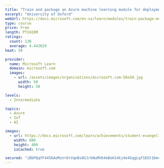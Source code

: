 ```yaml
---
title: "Train and package an Azure machine learning module for deployment to IoT Edge device"
excerpt: "University of Oxford"
webUrl: https://docs.microsoft.com/en-us/learn/modules/train-package-module-iot-edge/
type: course
price: Free
length: PT1H26M
ratings:
  count: 138
  average: 4.442029
heat: 50

provider:
  name: Microsoft Learn
  domain: microsoft.com
  images:
    - url: /assets/images/organizations/microsoft.com-50x50.jpg
      width: 50
      height: 50

levels:
  - Intermediate

topics:
  - Azure
  - IoT
  - AI

images:
  - url: https://docs.microsoft.com/learn/achievements/student-evangelism/train-and-package-an-azure-machine-learning-module-for-deployment-to-iot-edge-social.png
    width: 800
    height: 400
    isCached: true

secured: "iBbPQqYF4456AoMzn+DrVqeBs0GJrkNuMV64eBoH14kj4e4SqgLqf1EGt1bmc/Lh88+4WNTGQO205T7PZiZADKB/rbhvCep0ZY3YXPPGZnej9RhDnGuikNegvQo3Jo5ppE11NMfefmxiKY3AFK5K+DL3avaGxLa7DSe8QACxcmIAEOxgZ6RzzVvqkvuwUe+fd8uvhZestg997yKD3uGq6cAJdcSJdZKe7uvstfivskTEE8KyQ3mIUk0XHNxHlsFz4N+VA17dTs18QbheXaoR72PDrHBhlWM7UavzGK6Upn0eOb1U47a7pF3bHxpzXF2JR+A9HmMq0s4o86Yq42lJ3izLz1dYYVoVyDAn6E+jkoodamZ8szNHuop7KAulQHLiewWss492amUDrDfQ1TB+3Z0xZdKAK7RcIupyksB1IdI=;pnP467IT6wHy8xGAJcprgQ=="
---
```


